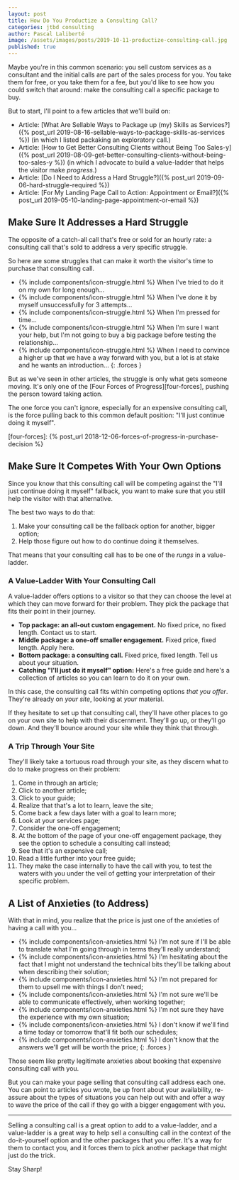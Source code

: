 ```yaml
---
layout: post
title: How Do You Productize a Consulting Call?
categories: jtbd consulting
author: Pascal Laliberté
image: /assets/images/posts/2019-10-11-productize-consulting-call.jpg
published: true
---
```


Maybe you're in this common scenario: you sell custom services as a consultant and the initial calls are part of the sales process for you. You take them for free, or you take them for a fee, but you'd like to see how you could switch that around: make the consulting call a specific package to buy.

But to start, I'll point to a few articles that we'll build on:

* Article: [What Are Sellable Ways to Package up (my) Skills as Services?]({% post_url 2019-08-16-sellable-ways-to-package-skills-as-services %}) (in which I listed packaking an exploratory call.)
* Article: [How to Get Better Consulting Clients without Being Too Sales-y]({% post_url 2019-08-09-get-better-consulting-clients-without-being-too-sales-y %}) (in which I advocate to build a value-ladder that helps the visitor make _progress_.)
* Article: [Do I Need to Address a Hard Struggle?]({% post_url 2019-09-06-hard-struggle-required %})
* Article: [For My Landing Page Call to Action: Appointment or Email?]({% post_url 2019-05-10-landing-page-appointment-or-email %})

## Make Sure It Addresses a Hard Struggle

The opposite of a catch-all call that's free or sold for an hourly rate: a consulting call that's sold to address a very specific struggle.

So here are some struggles that can make it worth the visitor's time to purchase that consulting call.

* {% include components/icon-struggle.html %} When I've tried to do it on my own for long enough...
* {% include components/icon-struggle.html %} When I've done it by myself unsuccessfully for 3 attempts...
* {% include components/icon-struggle.html %} When I'm pressed for time...
* {% include components/icon-struggle.html %} When I'm sure I want your help, but I'm not going to buy a big package before testing the relationship...
* {% include components/icon-struggle.html %} When I need to convince a higher up that we have a way forward with you, but a lot is at stake and he wants an introduction...
{: .forces }

But as we've seen in other articles, the struggle is only what gets someone moving. It's only one of the [Four Forces of Progress][four-forces], pushing the person toward taking action.

The one force you can't ignore, especially for an expensive consulting call, is the force pulling back to this common default position: "I'll just continue doing it myself".

[four-forces]: {% post_url 2018-12-06-forces-of-progress-in-purchase-decision %}

## Make Sure It Competes With Your Own Options

Since you know that this consulting call will be competing against the "I'll just continue doing it myself" fallback, you want to make sure that you still help the visitor with that alternative.

The best two ways to do that:

1. Make your consulting call be the fallback option for another, bigger option;
2. Help those figure out how to do continue doing it themselves.

That means that your consulting call has to be one of the _rungs_ in a value-ladder.

### A Value-Ladder With Your Consulting Call

A value-ladder offers options to a visitor so that they can choose the level at which they can move forward for their problem. They pick the package that fits their point in their journey.

* **Top package: an all-out custom engagement.** No fixed price, no fixed length. Contact us to start.
* **Middle package: a one-off smaller engagement.** Fixed price, fixed length. Apply here.
* **Bottom package: a consulting call.** Fixed price, fixed length. Tell us about your situation.
* **Catching "I'll just do it myself" option:** Here's a free guide and here's a collection of articles so you can learn to do it on your own.

In this case, the consulting call fits within competing options _that you offer_. They're already on _your site_, looking at _your_ material.

If they hesitate to set up that consulting call, they'll have other places to go on your own site to help with their discernment. They'll go up, or they'll go down. And they'll bounce around your site while they think that through.

### A Trip Through Your Site

They'll likely take a tortuous road through your site, as they discern what to do to make progress on their problem:

1. Come in through an article;
1. Click to another article;
1. Click to your guide;
1. Realize that that's a lot to learn, leave the site;
1. Come back a few days later with a goal to learn more;
1. Look at your services page;
1. Consider the one-off engagement;
1. At the bottom of the page of your one-off engagement package, they see the option to schedule a consulting call instead;
1. See that it's an expensive call;
1. Read a little further into your free guide;
1. They make the case internally to have the call with you, to test the waters with you under the veil of getting your interpretation of their specific problem.

## A List of Anxieties (to Address)

With that in mind, you realize that the price is just one of the anxieties of having a call with you...

* {% include components/icon-anxieties.html %} I'm not sure if I'll be able to translate what I'm going through in terms they'll really understand;
* {% include components/icon-anxieties.html %} I'm hesitating about the fact that I might not understand the technical bits they'll be talking about when describing their solution;
* {% include components/icon-anxieties.html %} I'm not prepared for them to upsell me with things I don't need;
* {% include components/icon-anxieties.html %} I'm not sure we'll be able to communicate effectively, when working together;
* {% include components/icon-anxieties.html %} I'm not sure they have the experience with my own situation;
* {% include components/icon-anxieties.html %} I don't know if we'll find a time today or tomorrow that'll fit both our schedules;
* {% include components/icon-anxieties.html %} I don't know that the answers we'll get will be worth the price;
{: .forces }

Those seem like pretty legitimate anxieties about booking that expensive consulting call with you.

But you can make your page selling that consulting call address each one. You can point to articles you wrote, be up front about your availability, re-assure about the types of situations you can help out with and offer a way to wave the price of the call if they go with a bigger engagement with you.

---

Selling a consulting call is a great option to add to a value-ladder, and a value-ladder is a great way to help sell a consulting call in the context of the do-it-yourself option and the other packages that you offer. It's a way for them to contact you, and it forces them to pick another package that might just do the trick.

Stay Sharp!
